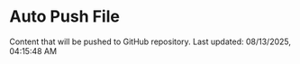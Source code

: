 # Auto Push File

Content that will be pushed to GitHub repository.
Last updated: 08/13/2025, 04:15:48 AM